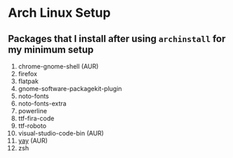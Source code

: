 # Arch Linux Setup

## Packages that I install after using `archinstall` for my minimum setup

1. chrome-gnome-shell (AUR)
2. firefox
3. flatpak
4. gnome-software-packagekit-plugin
5. noto-fonts
6. noto-fonts-extra
7. powerline
8. ttf-fira-code
9. ttf-roboto
10. visual-studio-code-bin (AUR)
12. [yay](https://github.com/Jguer/yay) (AUR)
13. zsh
